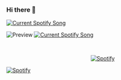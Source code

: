 ### Hi there 👋

<!--
**JusJos/JusJos** is a ✨ _special_ ✨ repository because its `README.md` (this file) appears on your GitHub profile.

Here are some ideas to get you started:

- 🔭 I’m currently working on ...
- 🌱 I’m currently learning ...
- 👯 I’m looking to collaborate on ...
- 🤔 I’m looking for help with ...
- 💬 Ask me about ...
- 📫 How to reach me: ...
- 😄 Pronouns: ...
- ⚡ Fun fact: ...
-->

<a href="https://github.com/tthn0/Spotify-Readme">
  <img src="https://listning-to.vercel.app/api" alt="Current Spotify Song">
</a>

![Preview](https://jusjos.vercel.app/api?theme=dark)
<a href="https://github.com/jusjos/Spotify-Readme">
  <img src="https://https://listningto.vercel.app//api" alt="Current Spotify Song">
</a>

&nbsp;<div align="center">
  [![Spotify](https://listningto.vercel.app/api/spotify?background_color=0d1117&border_color=ffffff)](https://open.spotify.com/user/31hwcqsifxpl57olnj2yqq6iijiq)
</div>

[![Spotify](https://listningto.vercel.app/api/spotify)](https://open.spotify.com/user/31hwcqsifxpl57olnj2yqq6iijiq)
